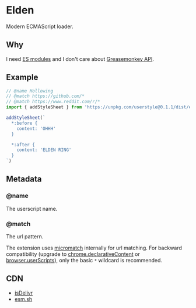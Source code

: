# Elden
Modern ECMAScript loader.

## Why
I need [ES modules] and I don't care about [Greasemonkey API].

[ES modules]: https://developer.mozilla.org/en-US/docs/Web/JavaScript/Reference/Statements/import
[Greasemonkey API]: https://wiki.greasespot.net/Greasemonkey_Manual:API

## Example
```js
// @name Hollowing
// @match https://github.com/*
// @match https://www.reddit.com/r/*
import { addStyleSheet } from 'https://unpkg.com/userstyle@0.1.1/dist/es2018/index.min.mjs'

addStyleSheet(`
  *:before {
    content: 'OHHH'
  }

  *:after {
    content: 'ELDEN RING'
  }
`)
```

## Metadata
### @name
The userscript name.

### @match
The url pattern.

The extension uses [micromatch](https://www.npmjs.com/package/micromatch) internally for url matching.
For backward compatibility (upgrade to [chrome.declarativeContent] or [browser.userScripts]),
only the basic `*` wildcard is recommended.

[chrome.declarativeContent]: https://developer.chrome.com/docs/extensions/reference/declarativeContent/
[browser.userScripts]: https://developer.mozilla.org/en-US/docs/Mozilla/Add-ons/WebExtensions/API/userScripts

## CDN
- [jsDelivr](https://www.jsdelivr.com/)
- [esm.sh](https://esm.sh/)
